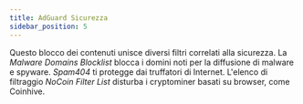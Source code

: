 ```yaml
---
title: AdGuard Sicurezza
sidebar_position: 5
---
```


Questo blocco dei contenuti unisce diversi filtri correlati alla sicurezza. La _Malware Domains Blocklist_ blocca i domini noti per la diffusione di malware e spyware. _Spam404_ ti protegge dai truffatori di Internet. L'elenco di filtraggio _NoCoin Filter List_ disturba i cryptominer basati su browser, come Coinhive.
